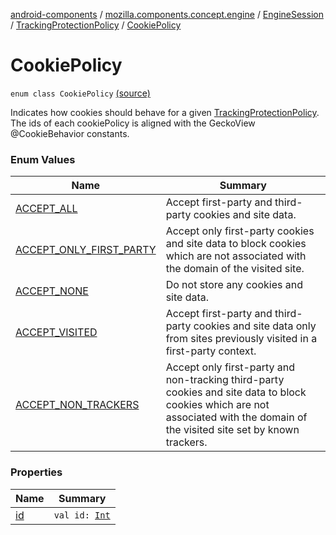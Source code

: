 [android-components](../../../../index.md) / [mozilla.components.concept.engine](../../../index.md) / [EngineSession](../../index.md) / [TrackingProtectionPolicy](../index.md) / [CookiePolicy](./index.md)

# CookiePolicy

`enum class CookiePolicy` [(source)](https://github.com/mozilla-mobile/android-components/blob/master/components/concept/engine/src/main/java/mozilla/components/concept/engine/EngineSession.kt#L200)

Indicates how cookies should behave for a given [TrackingProtectionPolicy](../index.md).
The ids of each cookiePolicy is aligned with the GeckoView @CookieBehavior constants.

### Enum Values

| Name | Summary |
|---|---|
| [ACCEPT_ALL](-a-c-c-e-p-t_-a-l-l.md) | Accept first-party and third-party cookies and site data. |
| [ACCEPT_ONLY_FIRST_PARTY](-a-c-c-e-p-t_-o-n-l-y_-f-i-r-s-t_-p-a-r-t-y.md) | Accept only first-party cookies and site data to block cookies which are not associated with the domain of the visited site. |
| [ACCEPT_NONE](-a-c-c-e-p-t_-n-o-n-e.md) | Do not store any cookies and site data. |
| [ACCEPT_VISITED](-a-c-c-e-p-t_-v-i-s-i-t-e-d.md) | Accept first-party and third-party cookies and site data only from sites previously visited in a first-party context. |
| [ACCEPT_NON_TRACKERS](-a-c-c-e-p-t_-n-o-n_-t-r-a-c-k-e-r-s.md) | Accept only first-party and non-tracking third-party cookies and site data to block cookies which are not associated with the domain of the visited site set by known trackers. |

### Properties

| Name | Summary |
|---|---|
| [id](id.md) | `val id: `[`Int`](https://kotlinlang.org/api/latest/jvm/stdlib/kotlin/-int/index.html) |
